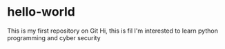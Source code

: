 # hello-world
This is my first repository on Git
Hi, this is fil I'm interested to learn python programming and cyber security
